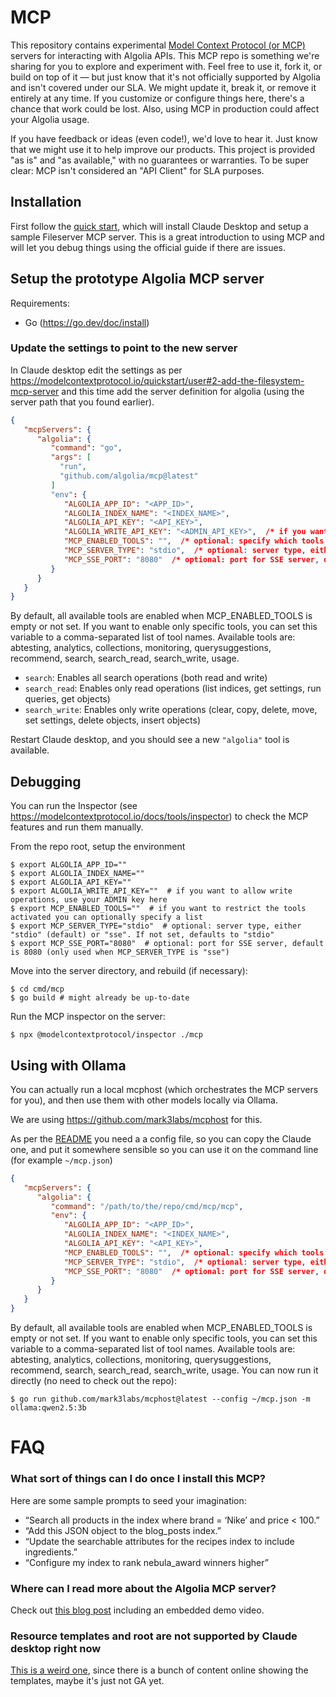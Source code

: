 # MCP

This repository contains experimental [Model Context Protocol (or MCP)](https://modelcontextprotocol.io/introduction) servers for interacting with Algolia APIs. This MCP repo is something we're sharing for you to explore and experiment with. Feel free to use it, fork it, or build on top of it — but just know that it's not officially supported by Algolia and isn't covered under our SLA. We might update it, break it, or remove it entirely at any time. If you customize or configure things here, there's a chance that work could be lost. Also, using MCP in production could affect your Algolia usage.

If you have feedback or ideas (even code!), we'd love to hear it. Just know that we might use it to help improve our products. This project is provided "as is" and "as available," with no guarantees or warranties. To be super clear: MCP isn't considered an "API Client" for SLA purposes.

## Installation

First follow the [quick start](https://modelcontextprotocol.io/quickstart/user), which will install Claude Desktop and setup a sample Fileserver MCP server.  This is a great introduction to using MCP and will let you debug things using the official guide if there are issues.

## Setup the prototype Algolia MCP server

Requirements:

* Go (https://go.dev/doc/install)

### Update the settings to point to the new server

In Claude desktop edit the settings as per https://modelcontextprotocol.io/quickstart/user#2-add-the-filesystem-mcp-server and this time add the server definition for algolia (using the server path that you found earlier).

```json
{
   "mcpServers": {
      "algolia": {
         "command": "go",
         "args": [
           "run",
           "github.com/algolia/mcp@latest"
         ]
         "env": {
            "ALGOLIA_APP_ID": "<APP_ID>",
            "ALGOLIA_INDEX_NAME": "<INDEX_NAME>",
            "ALGOLIA_API_KEY": "<API_KEY>",
            "ALGOLIA_WRITE_API_KEY": "<ADMIN_API_KEY>",  /* if you want to allow write operations, use your ADMIN key here */
            "MCP_ENABLED_TOOLS": "",  /* optional: specify which tools to enable (e.g., "search,collections") */
            "MCP_SERVER_TYPE": "stdio",  /* optional: server type, either "stdio" (default) or "sse". If not set, defaults to "stdio" */
            "MCP_SSE_PORT": "8080"  /* optional: port for SSE server, default is 8080 (only used when MCP_SERVER_TYPE is "sse") */
         }
      }
   }
}
```

By default, all available tools are enabled when MCP_ENABLED_TOOLS is empty or not set. If you want to enable only specific tools, you can set this variable to a comma-separated list of tool names. Available tools are: abtesting, analytics, collections, monitoring, querysuggestions, recommend, search, search_read, search_write, usage.

- `search`: Enables all search operations (both read and write)
- `search_read`: Enables only read operations (list indices, get settings, run queries, get objects)
- `search_write`: Enables only write operations (clear, copy, delete, move, set settings, delete objects, insert objects)

Restart Claude desktop, and you should see a new `"algolia"` tool is available.

## Debugging

You can run the Inspector (see https://modelcontextprotocol.io/docs/tools/inspector) to check the MCP features and run them manually.

From the repo root, setup the environment

```shell
$ export ALGOLIA_APP_ID=""
$ export ALGOLIA_INDEX_NAME=""
$ export ALGOLIA_API_KEY=""
$ export ALGOLIA_WRITE_API_KEY=""  # if you want to allow write operations, use your ADMIN key here
$ export MCP_ENABLED_TOOLS=""  # if you want to restrict the tools activated you can optionally specify a list
$ export MCP_SERVER_TYPE="stdio"  # optional: server type, either "stdio" (default) or "sse". If not set, defaults to "stdio"
$ export MCP_SSE_PORT="8080"  # optional: port for SSE server, default is 8080 (only used when MCP_SERVER_TYPE is "sse")
```
Move into the server directory, and rebuild (if necessary):
```shell
$ cd cmd/mcp
$ go build # might already be up-to-date
```
Run the MCP inspector on the server:
```shell
$ npx @modelcontextprotocol/inspector ./mcp
```

## Using with Ollama

You can actually run a local mcphost (which orchestrates the MCP servers for you), and then use them with other models locally via Ollama.

We are using https://github.com/mark3labs/mcphost for this.

As per the [README](https://github.com/mark3labs/mcphost?tab=readme-ov-file#installation-) you need a a config file, so you can copy the Claude one, and put it somewhere sensible so you can use it on the command line (for example `~/mcp.json`)

```json filename="~/mcp.json"
{
   "mcpServers": {
      "algolia": {
         "command": "/path/to/the/repo/cmd/mcp/mcp",
         "env": {
            "ALGOLIA_APP_ID": "<APP_ID>",
            "ALGOLIA_INDEX_NAME": "<INDEX_NAME>",
            "ALGOLIA_API_KEY": "<API_KEY>",
            "MCP_ENABLED_TOOLS": "",  /* optional: specify which tools to enable (e.g., "search,collections") */
            "MCP_SERVER_TYPE": "stdio",  /* optional: server type, either "stdio" (default) or "sse". If not set, defaults to "stdio" */
            "MCP_SSE_PORT": "8080"  /* optional: port for SSE server, default is 8080 (only used when MCP_SERVER_TYPE is "sse") */
         }
      }
   }
}
```

By default, all available tools are enabled when MCP_ENABLED_TOOLS is empty or not set. If you want to enable only specific tools, you can set this variable to a comma-separated list of tool names. Available tools are: abtesting, analytics, collections, monitoring, querysuggestions, recommend, search, search_read, search_write, usage.
You can now run it directly (no need to check out the repo):
```shell
$ go run github.com/mark3labs/mcphost@latest --config ~/mcp.json -m ollama:qwen2.5:3b
```

# FAQ
### What sort of things can I do once I install this MCP?
Here are some sample prompts to seed your imagination:
   * “Search all products in the index where brand = ‘Nike’ and price < 100.”
   * “Add this JSON object to the blog_posts index.”
   * “Update the searchable attributes for the recipes index to include ingredients.”
   * “Configure my index to rank nebula_award winners higher”
### Where can I read more about the Algolia MCP server?
Check out [this blog post](https://www.algolia.com/blog/engineering/algolia-mcp-server) including an embedded demo video.
### Resource templates and root are not supported by Claude desktop right now

[This is a weird one](https://github.com/orgs/modelcontextprotocol/discussions/136), since there is a bunch of content online showing the templates, maybe it's just not GA yet.
